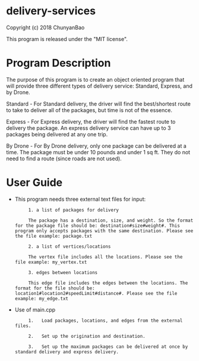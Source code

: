 # delivery-services

Copyright (c) 2018 ChunyanBao

This program is released under the "MIT license".

# Program Description

The purpose of this program is to create an object oriented program that will provide 
three different types of delivery service: Standard, Express, and by Drone.

Standard - For Standard delivery, the driver will find the best/shortest route to take to deliver
           all of the packages, but time is not of the essence.
           
Express - For Express delivery, the driver will find the fastest route to delivery the package. An express
          delivery service can have up to 3 packages being delivered at any one trip.
          
By Drone - For By Drone delivery, only one package can be delivered at a time. The 
           package must be under 10 pounds and under 1 sq ft. They do not need to find a
           route (since roads are not used).
          
# User Guide

* This program needs three external text files for input:

           1. a list of packages for delivery
           
           The package has a destination, size, and weight. So the format for the package file should be: destination#size#weight#. This program only accepts packages with the same destination. Please see the file example: package.txt

           2. a list of vertices/locations

           The vertex file includes all the locations. Please see the file example: my_vertex.txt

           3. edges between locations

           This edge file includes the edges between the locations. The format for the file should be: location1#location2#speedLimit#distance#. Please see the file example: my_edge.txt
           
* Use of main.cpp

           1.	Load packages, locations, and edges from the external files. 
           
           2.	Set up the origination and destination.
           
           3.	Set up the maximum packages can be delivered at once by standard delivery and express delivery.

           
           

